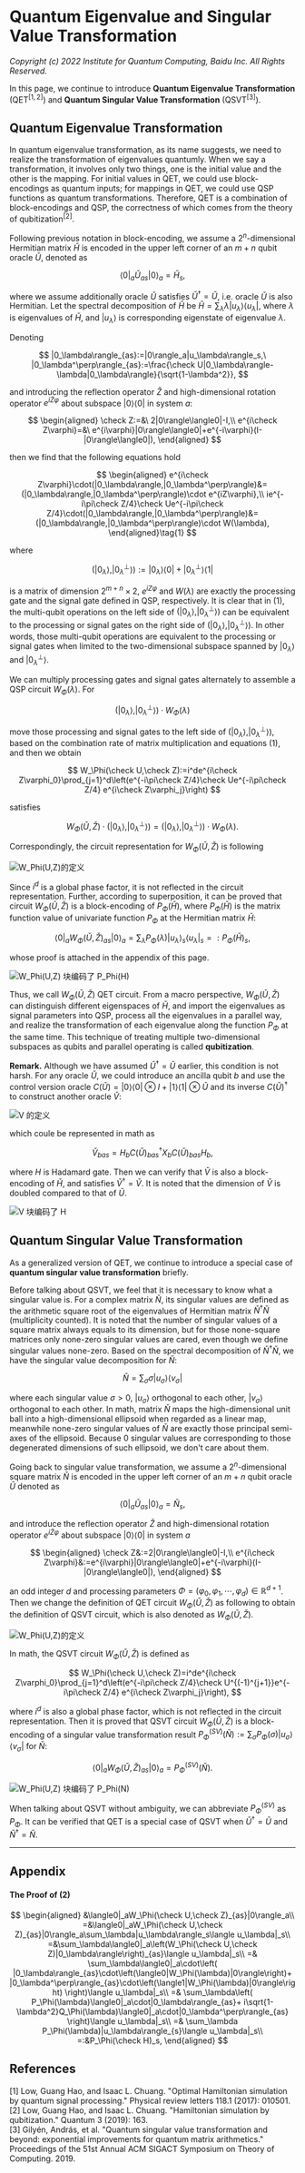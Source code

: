 # Quantum Eigenvalue and Singular Value Transformation

*Copyright (c) 2022 Institute for Quantum Computing, Baidu Inc. All Rights Reserved.*

In this page, we continue to introduce **Quantum Eigenvalue Transformation** (QET$^{[1,2]}$) and **Quantum Singular Value Transformation** (QSVT$^{[3]}$).

## Quantum Eigenvalue Transformation

In quantum eigenvalue transformation, as its name suggests, we need to realize the transformation of eigenvalues quantumly. When we say a transformation, it involves only two things, one is the initial value and the other is the mapping. For initial values in QET, we could use block-encodings as quantum inputs; for mappings in QET, we could use QSP functions as quantum transformations. Therefore, QET is a combination of block-encodings and QSP, the correctness of which comes from the theory of qubitization$^{[2]}$.

Following previous notation in block-encoding, we assume a $2^n$-dimensional Hermitian matrix $\check H$ is encoded in the upper left corner of an $m+n$ qubit oracle $\check U$, denoted as 

$$
\langle0|_a \check U_{as}|0\rangle_a=\check H_s,
$$

where we assume additionally oracle $\check U$ satisfies $\check U^\dagger=\check U$, i.e. oracle $\check U$ is also Hermitian. Let the spectral decomposition of $\check H$ be $\check H=\sum_\lambda \lambda|u_\lambda\rangle\langle u_\lambda|$, where $\lambda$ is eigenvalues of $\check H$, and $|u_\lambda\rangle$ is corresponding eigenstate of eigenvalue $\lambda$.

Denoting

$$
|0_\lambda\rangle_{as}:=|0\rangle_a|u_\lambda\rangle_s,\ 
|0_\lambda^\perp\rangle_{as}:=\frac{\check U|0_\lambda\rangle-\lambda|0_\lambda\rangle}{\sqrt{1-\lambda^2}},
$$

and introducing the reflection operator $\check Z$ and high-dimensional rotation operator $e^{i\check Z\varphi}$ about subspace $|0\rangle\langle0|$ in system $a$:

$$
\begin{aligned}
\check Z:=&\ 2|0\rangle\langle0|-I,\\
e^{i\check Z\varphi}=&\ e^{i\varphi}|0\rangle\langle0|+e^{-i\varphi}(I-|0\rangle\langle0|),
\end{aligned}
$$

then we find that the following equations hold

$$
\begin{aligned}
e^{i\check Z\varphi}\cdot(|0_\lambda\rangle,|0_\lambda^\perp\rangle)&=(|0_\lambda\rangle,|0_\lambda^\perp\rangle)\cdot e^{iZ\varphi},\\
ie^{-i\pi\check Z/4}\check Ue^{-i\pi\check Z/4}\cdot(|0_\lambda\rangle,|0_\lambda^\perp\rangle)&=
(|0_\lambda\rangle,|0_\lambda^\perp\rangle)\cdot W(\lambda),
\end{aligned}\tag{1}
$$

where

$$
(|0_\lambda\rangle,|0_\lambda^\perp\rangle):=|0_\lambda\rangle\langle0|+|0_\lambda^\perp\rangle\langle1|
$$ 

is a matrix of dimension $2^{m+n}\times2$, $e^{iZ\varphi}$ and $W(\lambda)$ are exactly the processing gate and the signal gate defined in QSP, respectively. It is clear that in $(1)$, the multi-qubit operations on the left side of $(|0_\lambda\rangle,|0_\lambda^\perp\rangle)$ can be equivalent to the processing or signal gates on the right side of $(|0_\lambda\rangle,|0_\lambda^\perp\rangle)$. In other words, those multi-qubit operations are equivalent to the processing or signal gates when limited to the two-dimensional subspace spanned by $|0_\lambda\rangle$ and $|0_\lambda^\perp\rangle$.

We can multiply processing gates and signal gates alternately to assemble a QSP circuit $W_\Phi(\lambda)$. For 

$$
(|0_\lambda\rangle,|0_\lambda^\perp\rangle)\cdot W_\Phi(\lambda)
$$

move those processing and signal gates to the left side of $(|0_\lambda\rangle,|0_\lambda^\perp\rangle)$, based on the combination rate of matrix multiplication and equations $(1)$, and then we obtain

$$
W_\Phi(\check U,\check Z):=i^de^{i\check Z\varphi_0}\prod_{j=1}^d\left(e^{-i\pi\check Z/4}\check Ue^{-i\pi\check Z/4} e^{i\check Z\varphi_j}\right)
$$

satisfies

$$
W_\Phi(\check U,\check Z)\cdot(|0_\lambda\rangle,|0_\lambda^\perp\rangle)=(|0_\lambda\rangle,|0_\lambda^\perp\rangle)\cdot W_\Phi(\lambda).
$$

Correspondingly, the circuit representation for $W_\Phi(\check U,\check Z)$ is following

![W_Phi(U,Z)的定义](./figures/QSVT-WPhiU.JPG)

Since $i^d$ is a global phase factor, it is not reflected in the circuit representation. Further, according to superposition, it can be proved that circuit $W_\Phi(\check U,\check Z)$ is a block-encoding of $P_\Phi(\check H)$, where $P_\Phi(\check H)$ is the matrix function value of univariate function $P_\Phi$ at the Hermitian matrix $\check H$:

$$
\langle0|_aW_\Phi(\check U,\check Z)_{as}|0\rangle_a
=\sum_\lambda P_\Phi(\lambda)|u_\lambda\rangle_{s}\langle u_\lambda|_s
=:P_\Phi(\check H)_s,\tag{2}
$$

whose proof is attached in the appendix of this page.

![W_Phi(U,Z) 块编码了 P_Phi(H)](./figures/QSVT-BE_WPhiU.JPG)

Thus, we call $W_\Phi(\check U,\check Z)$ QET circuit. From a macro perspective, $W_\Phi(\check U,\check Z)$ can distinguish different eigenspaces of $\check H$, and import the eigenvalues as signal parameters into QSP, process all the eigenvalues in a parallel way, and realize the transformation of each eigenvalue along the function $P_\Phi$ at the same time. This technique of treating multiple two-dimensional subspaces as qubits and parallel operating is called **qubitization**.

**Remark.** Although we have assumed $\check U^\dagger= \check U$ earlier, this condition is not harsh. For any oracle $\check U$, we could introduce an ancilla qubit $b$ and use the control version oracle $C(\check U)=|0\rangle\langle0|\otimes I + |1\rangle\langle1|\otimes\check U$ and its inverse $C(\check U)^\dagger$ to construct another oracle $\check V$:

![V 的定义](./figures/QSVT-V(U).JPG)

which coule be represented in math as

$$
\check V_{bas}= H_b C(\check U)_{bas}^\dagger X_b C(\check U)_{bas}H_b,
$$

where $H$ is Hadamard gate. Then we can verify that $\check V$ is also a block-encoding of $\check H$, and satisfies $\check V^\dagger=\check V$. It is noted that the dimension of $\check V$ is doubled compared to that of $\check U$.

![V 块编码了 H](./figures/QSVT-BE_V.JPG)

## Quantum Singular Value Transformation

As a generalized version of QET, we continue to introduce a special case of **quantum singular value transformation** briefly.

Before talking about QSVT, we feel that it is necessary to know what a singular value is. For a complex matrix $\check N$, its singular values are defined as the arithmetic square root of the eigenvalues of Hermitian matrix $\check N^\dagger\check N$ (multiplicity counted). It is noted that the number of singular values of a square matrix always equals to its dimension, but for those none-square matrices only none-zero singular values are cared, even though we define singular values none-zero. Based on the spectral decomposition of $\check N^\dagger\check N$, we have the singular value decomposition for $\check N$:

$$
\check N=\sum_\sigma \sigma|u_\sigma\rangle\langle v_\sigma|
$$

where each singular value $\sigma>0$, $|u_\sigma\rangle$ orthogonal to each other, $|v_\sigma\rangle$ orthogonal to each other. In math, matrix $\check N$ maps the high-dimensional unit ball into a high-dimensional ellipsoid when regarded as a linear map, meanwhile none-zero singular values of $\check N$ are exactly those principal semi-axes of the ellipsoid. Because $0$ singular values are corresponding to those degenerated dimensions of such ellipsoid, we don't care about them.

Going back to singular value transformation, we assume a $2^n$-dimensional square matrix $\check N$ is encoded in the upper left corner of an $m+n$ qubit oracle $\check U$ denoted as 

$$
\langle0|_a \check U_{as}|0\rangle_a=\check N_s,
$$

and introduce the reflection operator $\check Z$ and high-dimensional rotation operator $e^{i\check Z\varphi}$ about subspace $|0\rangle\langle0|$ in system $a$

$$
\begin{aligned}
\check Z&:=2|0\rangle\langle0|-I,\\
e^{i\check Z\varphi}&:=e^{i\varphi}|0\rangle\langle0|+e^{-i\varphi}(I-|0\rangle\langle0|),
\end{aligned}
$$

an odd integer $d$ and processing parameters $\Phi=(\varphi_0,\varphi_1,\cdots,\varphi_d)\in\mathbb R^{d+1}$. Then we change the definition of QET circuit $W_\Phi(\check U,\check Z)$ as following to obtain the definition of QSVT circuit, which is also denoted as $W_\Phi(\check U,\check Z)$.

![W_Phi(U,Z)的定义](./figures/QSVT-WPhiU_SV.JPG)

In math, the QSVT circuit $W_\Phi(\check U,\check Z)$ is defined as

$$
W_\Phi(\check U,\check Z)=i^de^{i\check Z\varphi_0}\prod_{j=1}^d\left(e^{-i\pi\check Z/4}\check U^{(-1)^{j+1}}e^{-i\pi\check Z/4} e^{i\check Z\varphi_j}\right),
$$

where $i^d$ is also a global phase factor, which is not reflected in the circuit representation. Then it is proved that QSVT circuit $W_\Phi(\check U,\check Z)$ is a block-encoding of a singular value transformation result $P_\Phi^{(SV)}(\check N):=\sum_\sigma P_\Phi(\sigma)|u_\sigma\rangle\langle v_\sigma|$ for $\check N$:

$$
\langle0|_aW_\Phi(\check U,\check Z)_{as}|0\rangle_a
=P^{(SV)}_\Phi(\check N).
$$

![W_Phi(U,Z) 块编码了 P_Phi(N)](./figures/QSVT-BE_WPhiU_SV.JPG)

When talking about QSVT without ambiguity, we can abbreviate $P^{(SV)}_\Phi$ as $P_\Phi$. It can be verified that QET is a special case of QSVT when $\check U^\dagger=\check U$ and $\check N^\dagger=\check N$. 

---

## Appendix

#### The Proof of $(2)$

$$
\begin{aligned}
 &\langle0|_aW_\Phi(\check U,\check Z)_{as}|0\rangle_a\\
=&\langle0|_aW_\Phi(\check U,\check Z)_{as}|0\rangle_a\sum_\lambda|u_\lambda\rangle_s\langle u_\lambda|_s\\
=&\sum_\lambda\langle0|_a\left(W_\Phi(\check U,\check Z)|0_\lambda\rangle\right)_{as}\langle u_\lambda|_s\\
=&
\sum_\lambda\langle0|_a\cdot\left(
    |0_\lambda\rangle_{as}\cdot\left(\langle0|W_\Phi(\lambda)|0\rangle\right)+
    |0_\lambda^\perp\rangle_{as}\cdot\left(\langle1|W_\Phi(\lambda)|0\rangle\right)
    \right)\langle u_\lambda|_s\\
=&
\sum_\lambda\left(
    P_\Phi(\lambda)\langle0|_a\cdot|0_\lambda\rangle_{as}+
    i\sqrt{1-\lambda^2}Q_\Phi(\lambda)\langle0|_a\cdot|0_\lambda^\perp\rangle_{as}
    \right)\langle u_\lambda|_s\\
=&
\sum_\lambda P_\Phi(\lambda)|u_\lambda\rangle_{s}\langle u_\lambda|_s\\
=:&P_\Phi(\check H)_s,
\end{aligned}
$$

## References

[1] Low, Guang Hao, and Isaac L. Chuang. "Optimal Hamiltonian simulation by quantum signal processing." Physical review letters 118.1 (2017): 010501.  
[2] Low, Guang Hao, and Isaac L. Chuang. "Hamiltonian simulation by qubitization." Quantum 3 (2019): 163.  
[3] Gilyén, András, et al. "Quantum singular value transformation and beyond: exponential improvements for quantum matrix arithmetics." Proceedings of the 51st Annual ACM SIGACT Symposium on Theory of Computing. 2019.  